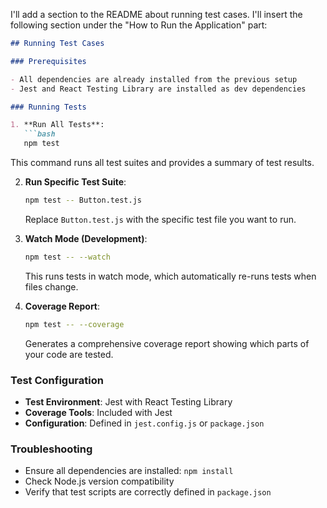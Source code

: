 I'll add a section to the README about running test cases. I'll insert the following section under the "How to Run the Application" part:

```markdown
## Running Test Cases

### Prerequisites

- All dependencies are already installed from the previous setup
- Jest and React Testing Library are installed as dev dependencies

### Running Tests

1. **Run All Tests**:
   ```bash
   npm test
   ```
   This command runs all test suites and provides a summary of test results.

2. **Run Specific Test Suite**:
   ```bash
   npm test -- Button.test.js
   ```
   Replace `Button.test.js` with the specific test file you want to run.

3. **Watch Mode (Development)**:
   ```bash
   npm test -- --watch
   ```
   This runs tests in watch mode, which automatically re-runs tests when files change.

4. **Coverage Report**:
   ```bash
   npm test -- --coverage
   ```
   Generates a comprehensive coverage report showing which parts of your code are tested.

### Test Configuration

- **Test Environment**: Jest with React Testing Library
- **Coverage Tools**: Included with Jest
- **Configuration**: Defined in `jest.config.js` or `package.json`

### Troubleshooting

- Ensure all dependencies are installed: `npm install`
- Check Node.js version compatibility
- Verify that test scripts are correctly defined in `package.json`
```